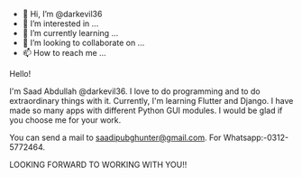 - 👋 Hi, I’m @darkevil36
- 👀 I’m interested in ...
- 🌱 I’m currently learning ...
- 💞️ I’m looking to collaborate on ...
- 📫 How to reach me ...

Hello!

I'm Saad Abdullah @darkevil36. I love to do programming and to do extraordinary things with it. Currently, I'm learning Flutter and Django. I have made so many apps with different 
Python GUI modules. I would be glad if you choose me for your work.

You can send a mail to saadipubghunter@gmail.com. For Whatsapp:-0312-5772464.

LOOKING FORWARD TO WORKING WITH YOU!!
